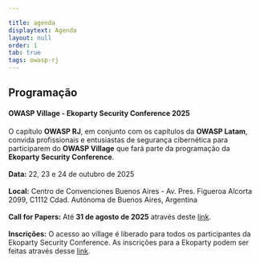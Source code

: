 ```yaml
---

title: agenda
displaytext: Agenda
layout: null
order: 1
tab: true
tags: owasp-rj
---
```


<h2>Programação</h2>

<h4>OWASP Village - Ekoparty Security Conference 2025</h4>
O capítulo <b>OWASP RJ</b>, em conjunto com os capítulos da <b>OWASP Latam</b>, convida profissionais e entusiastas de segurança cibernética para participarem do <b>OWASP Village</b> que fará parte da programação da <b>Ekoparty Security Conference</b>.<br>
<br>
<b>Data:</b> 22, 23 e 24 de outubro de 2025<br>
<br>
<b>Local:</b> Centro de Convenciones Buenos Aires - Av. Pres. Figueroa Alcorta 2099, C1112 Cdad. Autónoma de Buenos Aires, Argentina<br>
<br>
<b>Call for Papers:</b> Até <b>31 de agosto de 2025</b> através deste <a href="https://www.papercall.io/owasp-village-ekoparty2025" target="_blank">link</a>. <br>
<br>
<b>Inscrições:</b> O acesso ao village é liberado para todos os participantes da Ekoparty Security Conference. As inscrições para a Ekoparty podem ser feitas através desse <a href="https://entradas.ekoparty.org/" target="_blank">link</a>.
<!--
<h4>OWASP RJ - Meetup Virtual</h4>
O capítulo OWASP RJ convida profissionais e entusiastas de segurança cibernética para participarem do nosso meetup virtual.<br>

<b>Data: Em breve<br>
Evento online<br>
Inscrições: Em breve. <br>
<br>
-->

